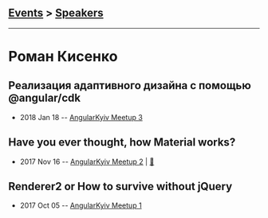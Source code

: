 ## [Events](../README.md) > [Speakers](../speakers.md)
---

# Роман Кисенко

## Реализация адаптивного дизайна с помощью @angular&#x2F;cdk
- 2018 Jan 18 -- [AngularKyiv Meetup 3](https://www.youtube.com/watch?v=YN1ZRorvd00)    
## Have you ever thought, how Material works?
- 2017 Nov 16 -- [AngularKyiv Meetup 2](https://www.youtube.com/watch?v=OYRulyOAito)  | [:notebook:](https://goo.gl/oxXa7q)  
## Renderer2 or How to survive without jQuery
- 2017 Oct 05 -- [AngularKyiv Meetup 1](https://www.youtube.com/watch?v=0XXFLMfHKkY)    
